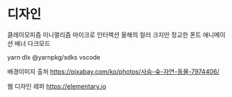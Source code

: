 # 디자인

클레이모피즘
미니멀리즘
마이크로 인터렉션
올해의 컬러
크지만 정교한 폰트
애니메이션 배너
다크모드

yarn dlx @yarnpkg/sdks vscode

배경이미지 출처
https://pixabay.com/ko/photos/사슴-숲-자연-동물-7974406/

웹 디자인 레퍼
https://elementary.io

